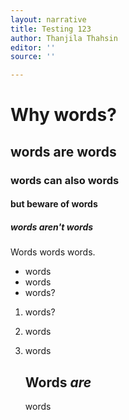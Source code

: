 ```yaml
---
layout: narrative
title: Testing 123
author: Thanjila Thahsin
editor: ''
source: ''

---
```

# Why words?

## words are words

### words can also words

#### but beware of words

##### words aren't words

Words words words.

* words
* words 
* words?

1. words?
2. words
3. words

   ## **Words _are_** 

   words